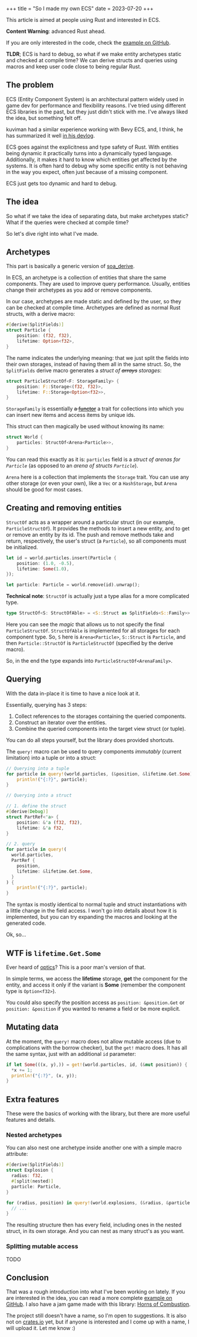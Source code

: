 +++
title = "So I made my own ECS"
date = 2023-07-20
+++

This article is aimed at people using Rust and interested in ECS.

**Content Warning**: advanced Rust ahead.

If you are only interested in the code, check the [example on GitHub](https://github.com/geng-engine/ecs/blob/main/examples/full.rs).

**TLDR**; ECS is hard to debug, so what if we make entity archetypes static and checked at compile time? We can derive structs and queries using macros and keep user code close to being regular Rust.

## The problem

ECS (Entity Component System) is an architectural pattern widely used in game dev for performance and flexibility reasons. I've tried using different ECS libraries in the past, but they just didn't stick with me. I've always liked the idea, but something felt off.

kuviman had a similar experience working with Bevy ECS, and, I think, he has summarized it well [in his devlog](https://kuviman.itch.io/linksider/devlog/520806/i-tried-bevy-for-the-first-time-for-a-game-jam).

ECS goes against the explicitness and type safety of Rust. With entities being dynamic it practically turns into a dynamically typed language. Additionally, it makes it hard to know which entities get affected by the systems. It is often hard to debug why some specific entity is not behaving in the way you expect, often just because of a missing component.

ECS just gets too dynamic and hard to debug.

## The idea

So what if we take the idea of separating data, but make archetypes static? What if the queries were checked at compile time?

So let's dive right into what I've made.

## Archetypes

This part is basically a generic version of [soa_derive](https://docs.rs/soa_derive/0.13.0/soa_derive/).

In ECS, an archetype is a collection of entities that share the same components. They are used to improve query performance. Usually, entities change their archetypes as you add or remove components.

In our case, archetypes are made static and defined by the user, so they can be checked at compile time.
Archetypes are defined as normal Rust structs, with a derive macro:
```rust
#[derive(SplitFields)]
struct Particle {
    position: (f32, f32),
    lifetime: Option<f32>,
}
```

The name indicates the underlying meaning: that we just split the fields into their own storages, instead of having them all in the same struct.
So, the `SplitFields` derive macro generates a *struct of ~~arrays~~ storages*:
```rust
struct ParticleStructOf<F: StorageFamily> {
    position: F::Storage<(f32, f32)>,
    lifetime: F::Storage<Option<f32>>,
}
```

`StorageFamily` is essentially ~~a [functor](https://wiki.haskell.org/Functor)~~ a trait for collections into which you can insert new items and access items by unique ids.

This struct can then magically be used without knowing its name:
```rust
struct World {
    particles: StructOf<Arena<Particle>>,
}
```

You can read this exactly as it is: `particles` field is a *struct of arenas for `Particle`* (as opposed to an *arena of structs `Particle`*).

`Arena` here is a collection that implements the `Storage` trait. You can use any other storage (or even your own), like a `Vec` or a `HashStorage`, but `Arena` should be good for most cases.

## Creating and removing entities

`StructOf` acts as a wrapper around a particular struct (in our example, `ParticleStructOf`). It provides the methods to insert a new entity, and to get or remove an entity by its id. The push and remove methods take and return, respectively, the user's struct (a `Particle`), so all components must be initialized.
```rust
let id = world.particles.insert(Particle {
    position: (1.0, -0.5),
    lifetime: Some(1.0),
});

let particle: Particle = world.remove(id).unwrap();
```

**Technical note**: `StructOf` is actually just a type alias for a more complicated type.
```rust
type StructOf<S: StructOfAble> = <S::Struct as SplitFields<S::Family>>::StructOf;
```

Here you can see the *magic* that allows us to not specify the final `ParticleStructOf`. `StructOfAble` is implemented for all storages for each component type. So, `S` here is `Arena<Particle>`, `S::Struct` is `Particle`, and then `Particle::StructOf` is `ParticleStructOf` (specified by the derive macro).

So, in the end the type expands into `ParticleStructOf<ArenaFamily>`.

## Querying

With the data in-place it is time to have a nice look at it.

Essentially, querying has 3 steps:
  1. Collect references to the storages containing the queried components.
  2. Construct an iterator over the entities.
  3. Combine the queried components into the target view struct (or tuple).

You can do all steps yourself, but the library does provided shortcuts.

The `query!` macro can be used to query components *immutably* (current limitation) into a tuple or into a struct:
```rust
// Querying into a tuple
for particle in query!(world.particles, (&position, &lifetime.Get.Some)) {
    println!("{:?}", particle);
}

// Querying into a struct

// 1. define the struct
#[derive(Debug)]
struct PartRef<'a> {
    position: &'a (f32, f32),
    lifetime: &'a f32,
}

// 2. query
for particle in query!(
  world.particles,
  PartRef {
    position,
    lifetime: &lifetime.Get.Some,
  }
) {
    println!("{:?}", particle);
}
```

The syntax is mostly identical to normal tuple and struct instantiations with a little change in the field access. I won't go into details about how it is implemented, but you can try expanding the macros and looking at the generated code.

Ok, so...

## WTF is `lifetime.Get.Some`

Ever heard of [optics](https://www.schoolofhaskell.com/school/to-infinity-and-beyond/pick-of-the-week/a-little-lens-starter-tutorial)? This is a poor man's version of that.

In simple terms, we access the **lifetime** storage, **get** the component for the entity, and access it only if the variant is **Some** (remember the component type is `Option<f32>`).

You could also specify the position access as `position: &position.Get` or `position: &position` if you wanted to rename a field or be more explicit.

## Mutating data

At the moment, the `query!` macro does not allow mutable access (due to complications with the borrow checker), but the `get!` macro does. It has all the same syntax, just with an additional `id` parameter:
```rust
if let Some(((x, y),)) = get!(world.particles, id, (&mut position)) {
  *x += 1;
  println!("{:?}", (x, y));
}
```

## Extra features

These were the basics of working with the library, but there are more useful features and details.

### Nested archetypes

You can also nest one archetype inside another one with a simple macro attribute:
```rust
#[derive(SplitFields)]
struct Explosion {
  radius: f32,
  #[split(nested)]
  particle: Particle,
}

for (radius, position) in query!(world.explosions, (&radius, &particle.position)) {
  // ...
}
```

The resulting structure then has every field, including ones in the nested struct, in its own storage. And you can nest as many struct's as you want.

### Splitting mutable access

TODO

## Conclusion

That was a rough introduction into what I've been working on lately. If you are interested in the idea, you can read a more complete [example on GitHub](https://github.com/geng-engine/ecs/blob/main/examples/full.rs). I also have a jam game made with this library: [Horns of Combustion](https://github.com/Nertsal/horns-of-combustion/tree/dev).

The project still doesn't have a name, so I'm open to suggestions. It is also not on [crates.io](https://crates.io/) yet, but if anyone is interested and I come up with a name, I will upload it. Let me know :)

